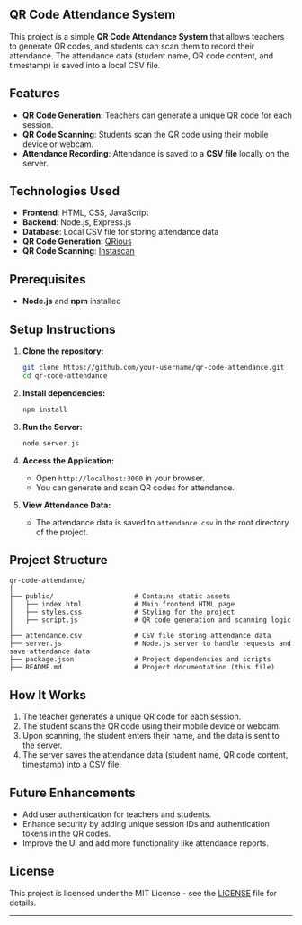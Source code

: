 ## QR Code Attendance System

This project is a simple **QR Code Attendance System** that allows teachers to generate QR codes, and students can scan them to record their attendance. The attendance data (student name, QR code content, and timestamp) is saved into a local CSV file.

## Features

- **QR Code Generation**: Teachers can generate a unique QR code for each session.
- **QR Code Scanning**: Students scan the QR code using their mobile device or webcam.
- **Attendance Recording**: Attendance is saved to a **CSV file** locally on the server.

## Technologies Used

- **Frontend**: HTML, CSS, JavaScript
- **Backend**: Node.js, Express.js
- **Database**: Local CSV file for storing attendance data
- **QR Code Generation**: [QRious](https://github.com/neocotic/qrious)
- **QR Code Scanning**: [Instascan](https://github.com/schmich/instascan)

## Prerequisites

- **Node.js** and **npm** installed

## Setup Instructions

1. **Clone the repository:**

   ```bash
   git clone https://github.com/your-username/qr-code-attendance.git
   cd qr-code-attendance
   ```

2. **Install dependencies:**

   ```bash
   npm install
   ```

3. **Run the Server:**

   ```bash
   node server.js
   ```

4. **Access the Application:**
   - Open `http://localhost:3000` in your browser.
   - You can generate and scan QR codes for attendance.

5. **View Attendance Data:**
   - The attendance data is saved to `attendance.csv` in the root directory of the project.

## Project Structure

```
qr-code-attendance/
│
├── public/                    # Contains static assets
│   ├── index.html             # Main frontend HTML page
│   ├── styles.css             # Styling for the project
│   ├── script.js              # QR code generation and scanning logic
│
├── attendance.csv             # CSV file storing attendance data
├── server.js                  # Node.js server to handle requests and save attendance data
├── package.json               # Project dependencies and scripts
├── README.md                  # Project documentation (this file)
```

## How It Works

1. The teacher generates a unique QR code for each session.
2. The student scans the QR code using their mobile device or webcam.
3. Upon scanning, the student enters their name, and the data is sent to the server.
4. The server saves the attendance data (student name, QR code content, timestamp) into a CSV file.

## Future Enhancements

- Add user authentication for teachers and students.
- Enhance security by adding unique session IDs and authentication tokens in the QR codes.
- Improve the UI and add more functionality like attendance reports.

## License

This project is licensed under the MIT License - see the [LICENSE](LICENSE) file for details.

---
